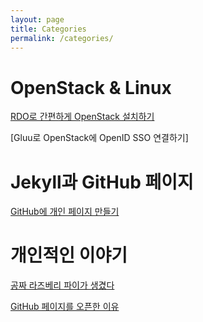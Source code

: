 ```yaml
---
layout: page
title: Categories
permalink: /categories/
---
```


OpenStack & Linux
========================
[RDO로 간편하게 OpenStack 설치하기](https://kycfeel.github.io/openstack/&/linux/2017/03/01/RDO로-간편하게-OpenStack-설치하기.html)

[Gluu로 OpenStack에 OpenID SSO 연결하기]

Jekyll과 GitHub 페이지
========================
[GitHub에 개인 페이지 만들기](https://kycfeel.github.io/jekyll과/github/페이지/2017/03/01/GitHub에-개인-페이지-만들기.html)

개인적인 이야기
========================
[공짜 라즈베리 파이가 생겼다](https://kycfeel.github.io/개인적인/이야기/2017/02/28/공짜-라즈베리-파이가-생겼다.html)

[GitHub 페이지를 오픈한 이유](https://kycfeel.github.io/개인적인/이야기/2017/02/28/Github-페이지를-오픈한-이유.html)
